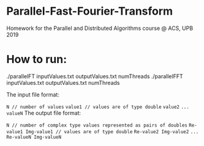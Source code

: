 # Parallel-Fast-Fourier-Transform
Homework for the Parallel and Distributed Algorithms course @ ACS, UPB 2019

# How to run:

./parallelFT inputValues.txt outputValues.txt numThreads
./parallelFFT inputValues.txt outputValues.txt numThreads

The input file format:

`N // number of values`
`value1 // values are of type double`
`value2`
`...`
`valueN`
The output file format:

`N // number of complex type values represented as pairs of doubles`
`Re-value1 Img-value1 // values are of type double`
`Re-value2 Img-value2`
`...`
`Re-valueN Img-valueN`
